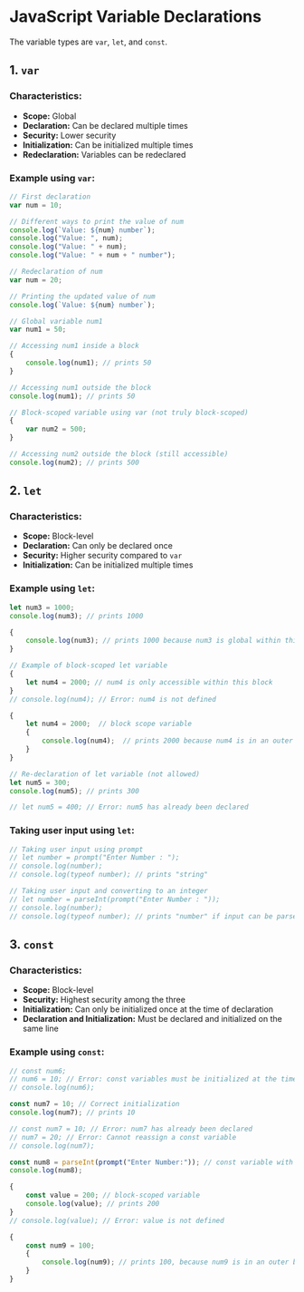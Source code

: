# JavaScript Variable Declarations

The variable types are `var`, `let`, and `const`.

## 1. `var` 

### Characteristics:
- **Scope:** Global
- **Declaration:** Can be declared multiple times
- **Security:** Lower security
- **Initialization:** Can be initialized multiple times
- **Redeclaration:** Variables can be redeclared

### Example using `var`:

```javascript
// First declaration
var num = 10; 

// Different ways to print the value of num
console.log(`Value: ${num} number`);
console.log("Value: ", num);
console.log("Value: " + num);
console.log("Value: " + num + " number");

// Redeclaration of num
var num = 20; 

// Printing the updated value of num
console.log(`Value: ${num} number`);

// Global variable num1
var num1 = 50;

// Accessing num1 inside a block
{
    console.log(num1); // prints 50
}

// Accessing num1 outside the block
console.log(num1); // prints 50

// Block-scoped variable using var (not truly block-scoped)
{
    var num2 = 500;
}

// Accessing num2 outside the block (still accessible)
console.log(num2); // prints 500
```

## 2. `let`

### Characteristics:
- **Scope:** Block-level
- **Declaration:** Can only be declared once
- **Security:** Higher security compared to `var`
- **Initialization:** Can be initialized multiple times

### Example using `let`:

```javascript
let num3 = 1000;
console.log(num3); // prints 1000

{
    console.log(num3); // prints 1000 because num3 is global within this scope
}

// Example of block-scoped let variable
{
    let num4 = 2000; // num4 is only accessible within this block
}
// console.log(num4); // Error: num4 is not defined

{
    let num4 = 2000;  // block scope variable
    {
        console.log(num4);  // prints 2000 because num4 is in an outer block
    }
}

// Re-declaration of let variable (not allowed)
let num5 = 300;
console.log(num5); // prints 300

// let num5 = 400; // Error: num5 has already been declared
```

### Taking user input using `let`:

```javascript
// Taking user input using prompt
// let number = prompt("Enter Number : "); 
// console.log(number); 
// console.log(typeof number); // prints "string"

// Taking user input and converting to an integer
// let number = parseInt(prompt("Enter Number : "));
// console.log(number); 
// console.log(typeof number); // prints "number" if input can be parsed as an integer
```

## 3. `const`

### Characteristics:
- **Scope:** Block-level
- **Security:** Highest security among the three
- **Initialization:** Can only be initialized once at the time of declaration
- **Declaration and Initialization:** Must be declared and initialized on the same line

### Example using `const`:

```javascript
// const num6;
// num6 = 10; // Error: const variables must be initialized at the time of declaration
// console.log(num6); 

const num7 = 10; // Correct initialization
console.log(num7); // prints 10

// const num7 = 10; // Error: num7 has already been declared
// num7 = 20; // Error: Cannot reassign a const variable
// console.log(num7);

const num8 = parseInt(prompt("Enter Number:")); // const variable with user input, initialized on the same line
console.log(num8);

{
    const value = 200; // block-scoped variable
    console.log(value); // prints 200
}
// console.log(value); // Error: value is not defined

{
    const num9 = 100;
    {
        console.log(num9); // prints 100, because num9 is in an outer block
    }
}
```

